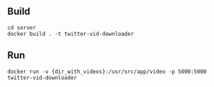 ## Build
```
cd server
docker build . -t twitter-vid-downloader
```

## Run 
```
docker run -v {dir_with_videos}:/usr/src/app/video -p 5000:5000 twitter-vid-downloader
```
